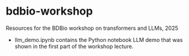 # bdbio-workshop
Resources for the BDBio workshop on transformers and LLMs, 2025

* llm_demo.ipynb contains the Python notebook LLM demo that was shown in the first part of the workshop lecture. 
